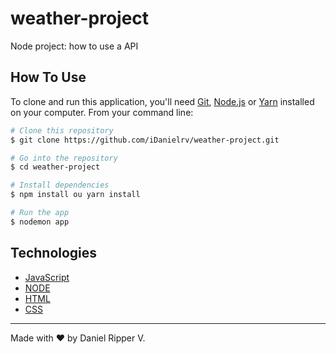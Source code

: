 # weather-project
Node project: how to use a API

##  How To Use

To clone and run this application, you'll need [Git](https://git-scm.com/), [Node.js](https://nodejs.org/en/) or [Yarn](https://yarnpkg.com/getting-started) installed on your computer. From your command line:

```bash
# Clone this repository
$ git clone https://github.com/iDanielrv/weather-project.git

# Go into the repository
$ cd weather-project

# Install dependencies
$ npm install ou yarn install

# Run the app
$ nodemon app
```

##  Technologies

-  [JavaScript](https://developer.mozilla.org/pt-BR/docs/Web/JavaScript)
-  [NODE](https://nodejs.org/en/docs)
-  [HTML](https://developer.mozilla.org/pt-BR/docs/Web/HTML)
-  [CSS](https://developer.mozilla.org/pt-BR/docs/Web/CSS)


---

Made with ♥ by Daniel Ripper V.
